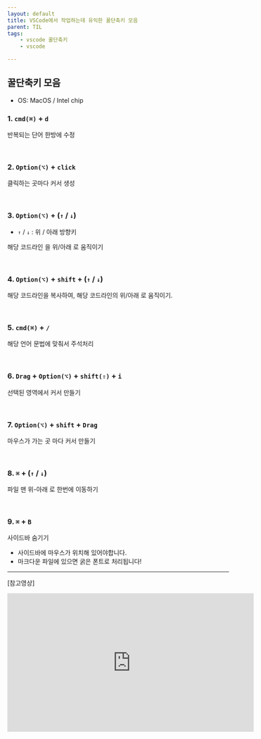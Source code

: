 ```yaml
---
layout: default
title: VSCode에서 작업하는데 유익한 꿀단축키 모음
parent: TIL
tags:
    - vscode 꿀단축키
    - vscode

---
```


## 꿀단축키 모음

- OS: MacOS / Intel chip


### 1. `cmd(⌘)` + `d` 

반복되는 단어 한방에 수정

<br>

### 2. `Option(⌥)` + `click`

클릭하는 곳마다 커서 생성

<br>

### 3. `Option(⌥)` + (`↑` / `↓`)

- `↑` / `↓` : 위 / 아래 방향키

해당 코드라인 을  위/아래 로 움직이기

<br>


### 4. `Option(⌥)` + `shift` + (`↑` / `↓`)

해당 코드라인을 복사하여, 해당 코드라인의 위/아래 로 움직이기.

<br>

### 5. `cmd(⌘)` + `/`

해당 언어 문법에 맞춰서 주석처리

<br>

### 6. `Drag` + `Option(⌥)` + `shift(⇧)` + `i`

선택된 영역에서 커서 만들기


<br>

### 7. `Option(⌥)` + `shift` + `Drag`

마우스가 가는 곳 마다 커서 만들기


<br>

### 8. `⌘` + (`↑` / `↓`)

파일 맨 위-아래 로 한번에 이동하기 

<br>

### 9. `⌘` + `B` 

사이드바 숨기기

- 사이드바에 마우스가 위치해 있어야합니다.
- 마크다운 파일에 있으면 굵은 폰트로 처리됩니다!




---

[참고영상]

<iframe width="560" height="315" src="https://www.youtube.com/embed/Wn7j5dfbJF4" title="코딩 인생 꿀템 VSC 단축키 5분 정리해드림" frameborder="0" allow="accelerometer; autoplay; encrypted-media;" allowfullscreen></iframe>